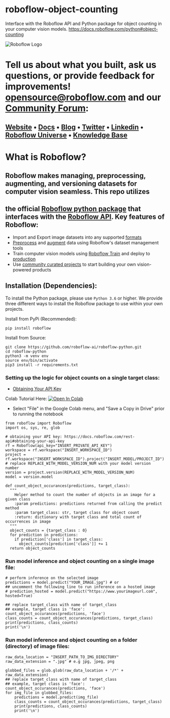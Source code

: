 # roboflow-object-counting
Interface with the Roboflow API and Python package for object counting in your computer vision models. https://docs.roboflow.com/python#object-counting

![Roboflow Logo](https://camo.githubusercontent.com/b9468c9d506b644007e50189fd2aa5d5f158b992bb21569222fe3967e608c467/68747470733a2f2f692e696d6775722e636f6d2f6c58436f5674352e706e67)

# Tell us about what you built, ask us questions, or provide feedback for improvements! opensource@roboflow.com and our [Community Forum](https://discuss.roboflow.com):
## [Website](https://docs.roboflow.com/python) • [Docs](https://docs.roboflow.com) • [Blog](https://blog.roboflow.com) • [Twitter](https://twitter.com/roboflow) • [Linkedin](https://www.linkedin.com/company/roboflow-ai) • [Roboflow Universe](https://universe.roboflow.com) • [Knowledge Base](https://help.roboflow.com)

# What is Roboflow?
## **Roboflow** makes managing, preprocessing, augmenting, and versioning datasets for computer vision seamless. This repo utilizes
## the official [Roboflow python package](https://docs.roboflow.com/python) that interfaces with the [Roboflow API](https://docs.roboflow.com/inference/hosted-api). Key features of Roboflow:

- Import and Export image datasets into any supported [formats](https://roboflow.com/formats)
- [Preprocess](https://docs.roboflow.com/image-transformations/image-preprocessing)
  and [augment](https://docs.roboflow.com/image-transformations/image-augmentation) data using Roboflow's dataset
  management tools
- Train computer vision models using [Roboflow Train](https://docs.roboflow.com/train) and deploy
  to [production](https://docs.roboflow.com/inference)
- Use [community curated projects](https://universe.roboflow.com/) to start building your own vision-powered products

## Installation (Dependencies):

To install the Python package, please use `Python 3.6` or higher. We provide three different ways to install the Roboflow
package to use within your own projects.

Install from PyPi (Recommended):

```
pip install roboflow
```

Install from Source:

```
git clone https://github.com/roboflow-ai/roboflow-python.git
cd roboflow-python
python3 -m venv env
source env/bin/activate 
pip3 install -r requirements.txt
```

### Setting up the logic for object counts on a single target class:
- [Obtaining Your API Key](https://docs.roboflow.com/rest-api#obtaining-your-api-key)

Colab Tutorial Here:
<a href="https://colab.research.google.com/drive/1oK9DBe43uImIgH4GKq_rGtDVBSuEXyTb?usp=sharing"><img src="https://colab.research.google.com/assets/colab-badge.svg" alt="Open In Colab"></a>
- Select "File" in the Google Colab menu, and "Save a Copy in Drive" prior to running the notebook
```
from roboflow import Roboflow
import os, sys, re, glob

# obtaining your API key: https://docs.roboflow.com/rest-api#obtaining-your-api-key
rf = Roboflow(api_key="INSERT_PRIVATE_API_KEY")
workspace = rf.workspace("INSERT_WORKSPACE_ID")
project = rf.workspace("INSERT_WORKSPACE_ID").project("INSERT_MODEL/PROJECT_ID")
# replace REPLACE_WITH_MODEL_VERSION_NUM with your model version number
version = project.version(REPLACE_WITH_MODEL_VERSION_NUM)
model = version.model

def count_object_occurances(predictions, target_class):
  """
    Helper method to count the number of objects in an image for a given class
    :param predictions: predictions returned from calling the predict method
    :param target_class: str, target class for object count
    :return: dictionary with target class and total count of occurrences in image
  """
  object_counts = {target_class : 0}
  for prediction in predictions:
    if prediction['class'] in target_class:
      object_counts[prediction['class']] += 1
  return object_counts
```

### Run model inference and object counting on a single image file:
```
# perform inference on the selected image
predictions = model.predict("YOUR_IMAGE.jpg") # or
## uncomment the following line to run inference on a hosted image
# prediction_hosted = model.predict("https://www.yourimageurl.com", hosted=True)

## replace target_class with name of target_class
## example, target class is 'face': count_object_occurances(predictions, 'face')
class_counts = count_object_occurances(predictions, target_class)
print(predictions, class_counts)
print('\n')
```
### Run model inference and object counting on a folder (directory) of image files:
```
raw_data_location = "INSERT_PATH_TO_IMG_DIRECTORY"
raw_data_extension = ".jpg" # e.g jpg, jpeg, png

globbed_files = glob.glob(raw_data_location + '/*' + raw_data_extension)
## replace target_class with name of target_class
## example, target class is 'face': count_object_occurances(predictions, 'face')
for img_file in globbed_files:
    predictions = model.predict(img_file)
    class_counts = count_object_occurances(predictions, target_class)
    print(predictions, class_counts)
    print('\n')
```